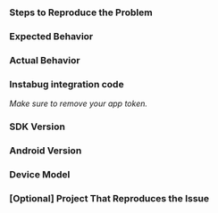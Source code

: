 <!--
Please fill in the template below when creating an issue 
to help us reproduce it and fix it faster.

While not required, including a sample project that reproduces 
your issue will help us a lot.
-->

### Steps to Reproduce the Problem

### Expected Behavior

### Actual Behavior

### Instabug integration code
*Make sure to remove your app token.*

### SDK Version
### Android Version

### Device Model

### [Optional] Project That Reproduces the Issue
